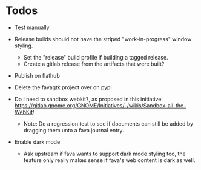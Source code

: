 # Todos

- Test manually

- Release builds should not have the striped "work-in-progress" window styling.
  - Set the "release" build profile if building a tagged release.
  - Create a gitlab release from the artifacts that were built?

- Publish on flathub

- Delete the favagtk project over on pypi

- Do I need to sandbox webkit?, as proposed in this initiative:
  https://gitlab.gnome.org/GNOME/Initiatives/-/wikis/Sandbox-all-the-WebKit!

  - Note: Do a regression test to see if documents can still be added
    by dragging them unto a fava journal entry.
    
- Enable dark mode 
  - Ask upstream if fava wants to support dark mode styling too,
    the feature only really makes sense if fava's web content is dark as well.

